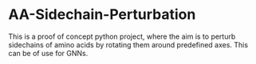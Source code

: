 # AA-Sidechain-Perturbation
This is a proof of concept python project, where the aim is to perturb sidechains of amino acids by rotating them around predefined axes. This can be of use for GNNs.
